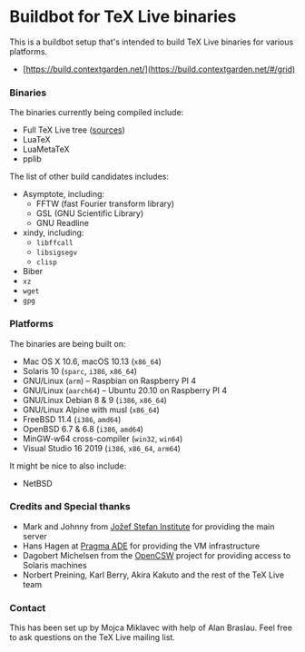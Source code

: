 # Buildbot for TeX Live binaries

This is a buildbot setup that's intended to build TeX Live binaries for various platforms.

* [https://build.contextgarden.net/](https://build.contextgarden.net/#/grid)

### Binaries

The binaries currently being compiled include:
- Full TeX Live tree ([sources](http://tug.org/svn/texlive/trunk/Build/source/))
- LuaTeX
- LuaMetaTeX
- pplib

The list of other build candidates includes:

- Asymptote, including:
  * FFTW (fast Fourier transform library)
  * GSL (GNU Scientific Library)
  * GNU Readline
- xindy, including:
  * `libffcall`
  * `libsigsegv`
  * `clisp`
- Biber
- `xz`
- `wget`
- `gpg`

### Platforms

The binaries are being built on:
- Mac OS X 10.6, macOS 10.13 (`x86_64`)
- Solaris 10 (`sparc`, `i386`, `x86_64`)
- GNU/Linux (`arm`) – Raspbian on Raspberry PI 4
- GNU/Linux (`aarch64`) – Ubuntu 20.10 on Raspberry PI 4
- GNU/Linux Debian 8 & 9 (`i386`, `x86_64`)
- GNU/Linux Alpine with musl (`x86_64`)
- FreeBSD 11.4 (`i386`, `amd64`)
- OpenBSD 6.7 & 6.8 (`i386`, `amd64`)
- MinGW-w64 cross-compiler (`win32`, `win64`)
- Visual Studio 16 2019 (`i386`, `x86_64`, `arm64`)

It might be nice to also include:
- NetBSD

### Credits and Special thanks

* Mark and Johnny from [Jožef Stefan Institute](https://www.ijs.si/ijsw/V001/JSI) for providing the main server
* Hans Hagen at [Pragma ADE](http://www.pragma-ade.com/) for providing the VM infrastructure
* Dagobert Michelsen from the [OpenCSW](https://www.opencsw.org/) project for providing access to Solaris machines
* Norbert Preining, Karl Berry, Akira Kakuto and the rest of the TeX Live team

### Contact

This has been set up by Mojca Miklavec with help of Alan Braslau.
Feel free to ask questions on the TeX Live mailing list.

